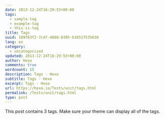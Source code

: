 ```yaml
---
date: 2013-12-24T16:29:53+00:00
tags:
  - sample-tag
  - example-tag
  - this-is-tag
title: Tags
uuid: 189f63f2-7cd7-4888-8395-616517535630
lang: en
category:
  - uncategorized
updated: 2013-12-24T16:29:53+00:00
author: Hexo
comments: true
wordcount: 15
description: Tags - Hexo
subtitle: Tags - Hexo
excerpt: Tags - Hexo
url: https://hexo.io/Tests/unit/tags.html
permalink: /Tests/unit/tags.html
type: post
---
```


This post contains 3 tags. Make sure your theme can display all of the tags.